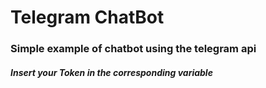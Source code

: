 # Telegram ChatBot

### Simple example of chatbot using the telegram api

##### Insert your Token in the corresponding variable
